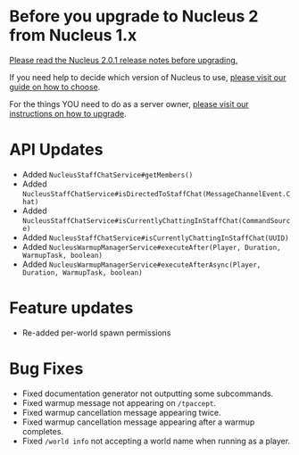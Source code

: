 # Before you upgrade to Nucleus 2 from Nucleus 1.x

[Please read the Nucleus 2.0.1 release notes before upgrading.](https://ore.spongepowered.org/Nucleus/Nucleus/versions/2.0.1)

If you need help to decide which version of Nucleus to use, [please visit our guide on how to choose](https://v2.nucleuspowered.org/docs/howto/version-choice.html).

For the things YOU need to do as a server owner, [please visit our instructions on how to upgrade](https://v2.nucleuspowered.org/docs/howto/migrate.html).

# API Updates

* Added `NucleusStaffChatService#getMembers()`
* Added `NucleusStaffChatService#isDirectedToStaffChat(MessageChannelEvent.Chat)`
* Added `NucleusStaffChatService#isCurrentlyChattingInStaffChat(CommandSource)`
* Added `NucleusStaffChatService#isCurrentlyChattingInStaffChat(UUID)`
* Added `NucleusWarmupManagerService#executeAfter(Player, Duration, WarmupTask, boolean)`
* Added `NucleusWarmupManagerService#executeAfterAsync(Player, Duration, WarmupTask, boolean)`

# Feature updates

* Re-added per-world spawn permissions

# Bug Fixes

* Fixed documentation generator not outputting some subcommands.
* Fixed warmup message not appearing on `/tpaccept`.
* Fixed warmup cancellation message appearing twice.
* Fixed warmup cancellation message appearing after a warmup completes.
* Fixed `/world info` not accepting a world name when running as a player.